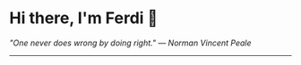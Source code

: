 <h1>Hi there, I'm Ferdi 👋</h1>

<p><em>
  "One never does wrong by doing right." — Norman Vincent Peale
</em></p>

---
